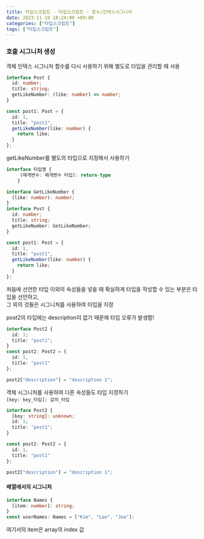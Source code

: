 ```yaml
---
title: 타입스크립트 - 타입스크립트 - 함수/인덱스시그니처
date: 2023-11-18 18:24:00 +09:00
categories: ["타입스크립트"]
tags: ["타입스크립트"]
---
```


### 호출 시그니처 생성

객체 인덱스 시그니처
함수를 다시 사용하기 위해 별도로 타입을 관리할 때 사용

```ts
interface Post {
  id: number;
  title: string;
  getLikeNumber: (like: number) => number;
}

const post1: Post = {
  id: 1,
  title: "post1",
  getLikeNumber(like: number) {
    return like;
  }
};
```

getLikeNumber를 별도의 타입으로 지정해서 사용하기

```ts
interface 타입명 {
     (매개변수: 매개변수 타입): return-type
    }
```

```ts
interface GetLikeNumber {
  (like: number): number;
}
interface Post {
  id: number;
  title: string;
  getLikeNumber: GetLikeNumber;
}

const post1: Post = {
  id: 1,
  title: "post1",
  getLikeNumber(like: number) {
    return like;
  }
};
```

처음에 선언한 타입 이외의 속성들을 넣을 때 확실하게 타입을 작성할 수 있는 부분은 타입을 선언하고,  
그 외의 것들은 시그니처를 사용하여 타입을 지정

post2의 타입에는 description이 없기 때문에 타입 오류가 발생함!

```ts
interface Post2 {
  id: 1;
  title: "post1";
}
const post2: Post2 = {
  id: 1,
  title: "post1"
};

post2["description"] = "description 1";
```

객체 시그니처를 사용하여 다른 속성들도 타입 지정하기  
`[key: key_타입]: 값의_타입`

```ts
interface Post2 {
  [key: string]: unknown;
  id: 1;
  title: "post1";
}

const post2: Post2 = {
  id: 1,
  title: "post1"
};

post2["description"] = "description 1";
```

#### 배열에서의 시그니처

```ts
interface Names {
  [item: number]: string;
}
const userNames: Names = ["Kim", "Lee", "Joe"];
```

여기서의 item은 array의 index 값

